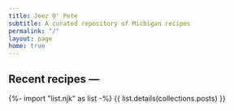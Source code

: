 ```yaml
---
title: Jeez O' Pete
subtitle: A curated repository of Michigan recipes
permalink: "/"
layout: page
home: true
---
```


## Recent recipes —
{%- import "list.njk" as list -%}
{{ list.details(collections.posts) }}
